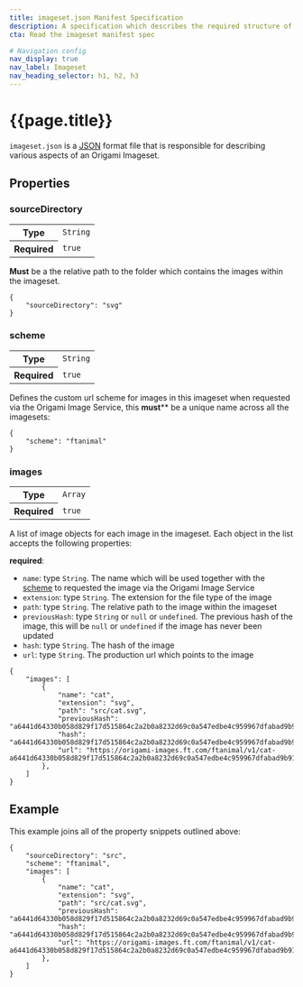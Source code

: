 ```yaml
---
title: imageset.json Manifest Specification
description: A specification which describes the required structure of an imageset.json manifest file.
cta: Read the imageset manifest spec

# Navigation config
nav_display: true
nav_label: Imageset
nav_heading_selector: h1, h2, h3
---
```


# {{page.title}}

`imageset.json` is a <a href="https://www.json.org/" class="o-typography-link--external"><abbr title="JavaScript Object Notation">JSON</abbr></a> format file that is responsible for describing various aspects of an Origami Imageset.

## Properties

### sourceDirectory

<table class="o-manifest__table o-table o-table--compact o-table--row-headings o-table--vertical-lines o-table--horizontal-lines" data-o-component="o-table">
	<tr>
		<th scope="row" role="rowheader">Type</th>
		<td><code>String</code></td>
	</tr>
	<tr>
		<th scope="row" role="rowheader">Required</th>
		<td><code>true</code></td>
	</tr>
</table>

**Must** be a the relative path to the folder which contains the images within the imageset.
<pre><code class="o-syntax-highlight--json">{
	"sourceDirectory": "svg"
}</code></pre>

### scheme

<table class="o-manifest__table o-table o-table--compact o-table--row-headings o-table--vertical-lines o-table--horizontal-lines" data-o-component="o-table">
	<tr>
		<th scope="row" role="rowheader">Type</th>
		<td><code>String</code></td>
	</tr>
	<tr>
		<th scope="row" role="rowheader">Required</th>
		<td><code>true</code></td>
	</tr>
</table>

Defines the custom url scheme for images in this imageset when requested via the Origami Image Service, this **must**** be a unique name across all the imagesets:
<pre><code class="o-syntax-highlight--json">{
	"scheme": "ftanimal"
}</code></pre>

### images

<table class="o-manifest__table o-table o-table--compact o-table--row-headings o-table--vertical-lines o-table--horizontal-lines" data-o-component="o-table">
	<tr>
		<th scope="row" role="rowheader">Type</th>
		<td><code>Array</code></td>
	</tr>
	<tr>
		<th scope="row" role="rowheader">Required</th>
		<td><code>true</code></td>
	</tr>
</table>

A list of image objects for each image in the imageset.
Each object in the list accepts the following properties:

**required**:
- `name`: type `String`. The name which will be used together with the <a href="#scheme">scheme</a> to requested the image via the Origami Image Service
- `extension`: type `String`. The extension for the file type of the image
- `path`: type `String`. The relative path to the image within the imageset
- `previousHash`: type `String` or `null` or `undefined`. The previous hash of the image, this will be `null` or `undefined` if the image has never been updated
- `hash`: type `String`. The hash of the image
- `url`: type `String`. The production url which points to the image


<pre><code class="o-syntax-highlight--json">{
	"images": [
		{
			"name": "cat",
			"extension": "svg",
			"path": "src/cat.svg",
			"previousHash": "a6441d64330b058d829f17d515864c2a2b0a8232d69c0a547edbe4c959967dfabad9b91df9670b1126273880fd6648e9c62a88839ee0467f9aa9e5006f7e0406",
			"hash": "a6441d64330b058d829f17d515864c2a2b0a8232d69c0a547edbe4c959967dfabad9b91df9670b1126273880fd6648e9c62a88839ee0467f9aa9e5006f7e0406",
			"url": "https://origami-images.ft.com/ftanimal/v1/cat-a6441d64330b058d829f17d515864c2a2b0a8232d69c0a547edbe4c959967dfabad9b91df9670b1126273880fd6648e9c62a88839ee0467f9aa9e5006f7e0406"
		},
	]
}</code></pre>

## Example

This example joins all of the property snippets outlined above:

<pre><code class="o-syntax-highlight--json">{
	"sourceDirectory": "src",
	"scheme": "ftanimal",
	"images": [
		{
			"name": "cat",
			"extension": "svg",
			"path": "src/cat.svg",
			"previousHash": "a6441d64330b058d829f17d515864c2a2b0a8232d69c0a547edbe4c959967dfabad9b91df9670b1126273880fd6648e9c62a88839ee0467f9aa9e5006f7e0406",
			"hash": "a6441d64330b058d829f17d515864c2a2b0a8232d69c0a547edbe4c959967dfabad9b91df9670b1126273880fd6648e9c62a88839ee0467f9aa9e5006f7e0406",
			"url": "https://origami-images.ft.com/ftanimal/v1/cat-a6441d64330b058d829f17d515864c2a2b0a8232d69c0a547edbe4c959967dfabad9b91df9670b1126273880fd6648e9c62a88839ee0467f9aa9e5006f7e0406"
		},
	]
}</code></pre>

